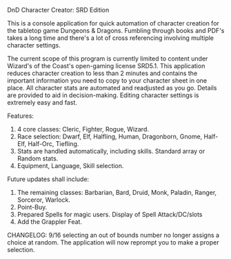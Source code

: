 DnD Character Creator: SRD Edition

This is a console application for quick automation of character creation for the tabletop game Dungeons & Dragons. 
Fumbling through books and PDF's takes a long time and there's a lot of cross referencing involving multiple character settings.

The current scope of this program is currently limited to content under Wizard's of the Coast's open-gaming license SRD5.1.
This application reduces character creation to less than 2 minutes and contains the important information you need to copy to your character sheet in one place.
All character stats are automated and readjusted as you go. Details are provided to aid in decision-making.
Editing character settings is extremely easy and fast.

Features:
1. 4 core classes: Cleric, Fighter, Rogue, Wizard.
2. Race selection: Dwarf, Elf, Halfling, Human, Dragonborn, Gnome, Half-Elf, Half-Orc, Tiefling.
3. Stats are handled automatically, including skills. Standard array or Random stats.
4. Equipment, Language, Skill selection.

Future updates shall include:
1. The remaining classes: Barbarian, Bard, Druid, Monk, Paladin, Ranger, Sorceror, Warlock.
2. Point-Buy.
3. Prepared Spells for magic users. Display of Spell Attack/DC/slots
4. Add the Grappler Feat.

CHANGELOG:
9/16  selecting an out of bounds number no longer assigns a choice at random. The application will now reprompt you to make a proper selection.

